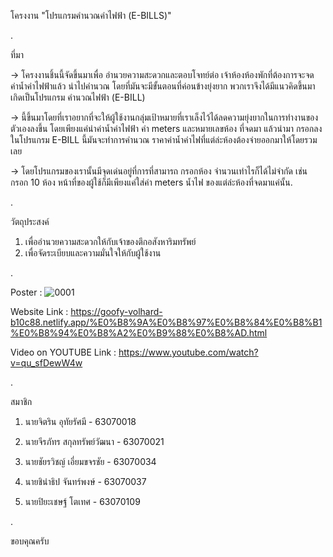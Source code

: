 โครงงาน "โปรแกรมคำนวณค่าไฟฟ้า (E-BILLS)"

.

ที่มา

-> โครงงานชิ้นนี้จัดขึ้นมาเพื่อ อำนวยความสะดวกและตอบโจทย์ต่อ เจ้าห้องห้องพักที่ต้องการจะจด ค่าน้ำค่าไฟฟ้าแล้ว นำไปคำนวณ โดยที่มันจะมีขั้นตอนที่ค่อนข้างยุ่งยาก พวกเราจึงได้มีแนวคิดขึ้นมาเกิดเป็นโปรแกรม คำนวณไฟฟ้า (E-BILL)

-> นี้ขึ้นมาโดยที่เราอยากที่จะให้ผู้ใช้งานกลุ่มเป้าหมายที่เราเล็งไว้ได้ลดความยุ่งยากในการทำงานของตัวเองลงขึ้น โดยเพียงแค่นำค่าน้ำค่าไฟฟ้า ค่า meters และหมายเลขห้อง ที่จดมา แล้วนำมา กรอกลง ในโปรแกรม E-BILL นี้มันจะทำการคำนวณ ราคาค่าน้ำค่าไฟที่แต่ล่ะห้องต้องจ่ายออกมาให้โดยรวมเลย

-> โดยโปรแกรมของเรานั้นมีจุดเด่นอยู่ที่การที่สามารถ กรอกห้อง จำนวนเท่าไรก็ได้ไม่จำกัด เช่น กรอก 10 ห้อง หน้าที่ของผู้ใช้ก็มีเพียงแค่ใส่ค่า meters น้ำไฟ  ของแต่ล่ะห้องที่จดมาแค่นั้น.

.

วัตถุประสงค์
1. เพื่ออำนวยความสะดวกให้กับเจ้าของตึกอสังหาริมทรัพย์
2. เพื่อจัดระเบียบและความมั่นใจให้กับผู้ใช้งาน

.

Poster :
![0001](https://user-images.githubusercontent.com/70460005/119219612-9cd4e180-bb10-11eb-958c-f1e027fdab8e.jpg)



Website Link :
https://goofy-volhard-b10c88.netlify.app/%E0%B8%9A%E0%B8%97%E0%B8%84%E0%B8%B1%E0%B8%94%E0%B8%A2%E0%B9%88%E0%B8%AD.html

Video on YOUTUBE Link :
https://www.youtube.com/watch?v=qu_sfDewW4w

.

สมาชิก

1. นายจิตริน อุทัยรัศมี - 63070018

2. นายจีรภัทร สกุลทรัพย์วัฒนา - 63070021

3. นายชัยรวิชญ์ เอี่ยมขจรชัย - 63070034

4. นายชินำธิป จันทร์พงษ์ - 63070037

5. นายปิยะเชษฐ์ โตเทศ - 63070109

.

ขอบคุณครับ
